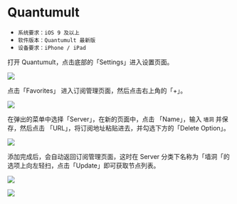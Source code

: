 # Quantumult

* `系统要求：iOS 9 及以上`
* `软件版本：Quantumult 最新版`
* `设备要求：iPhone / iPad`



打开 Quantumult，点击底部的「Settings」进入设置页面。

![](../../../.gitbook/assets/image%20%2810%29.png)

点击「Favorites」 进入订阅管理页面，然后点击右上角的「+」。

![](../../../.gitbook/assets/image%20%283%29.png)

在弹出的菜单中选择「Server」，在新的页面中，点击 「Name」，输入 `墙洞` 并保存，然后点击 「URL」，将订阅地址粘贴进去，并勾选下方的「Delete Option」。

![](../../../.gitbook/assets/ix6au.jpg)

添加完成后，会自动返回订阅管理页面，这时在 Server 分类下名称为「墙洞「的选项上向左轻扫，点击「Update」即可获取节点列表。

![](../../../.gitbook/assets/image%20%289%29.png)

![](../../../.gitbook/assets/image%20%285%29.png)

